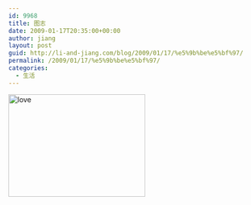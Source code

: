 ```yaml
---
id: 9968
title: 图志
date: 2009-01-17T20:35:00+00:00
author: jiang
layout: post
guid: http://li-and-jiang.com/blog/2009/01/17/%e5%9b%be%e5%bf%97/
permalink: /2009/01/17/%e5%9b%be%e5%bf%97/
categories:
  - 生活
---
```

<a href="https://stvkca.bay.livefilestore.com/y1mge7mxAHItHdTmPsQnAkIaqINM7t2xVucV0Ri98wSY5SCYqkeko3clrApON2ap2b18f3L7b_nFS7-hRp_MTPE6cTe-oHQbLx5uRKjL031_Ha167phEcKWmKWlh_EcSkxbWLU2z6VgFw8/love[2].jpg" rel="WLPP"><img title="love" style="border-top-width:0px;display:inline;border-left-width:0px;border-bottom-width:0px;border-right-width:0px" height="204" alt="love" src="https://stvkca.bay.livefilestore.com/y1mQbhHLkibnBTt6gtNn1jixxx2MmjX0jf1oVYRKTUJITsqqpfYZa4mCBjAUHx8LQn_Xo_cCjeH0_F6EnGKo54wPe9OoT3YylTYmXpM-QKpslP-y7PAYfheIbOCIazXgfbR972vay9Ukw0/love_thumb.jpg" width="271" border="0" /></a>